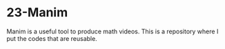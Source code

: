 # 23-Manim
Manim is a useful tool to produce math videos. This is a repository where I put the codes that are reusable.
